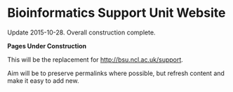 Bioinformatics Support Unit Website
===================================

Update 2015-10-28. Overall construction complete.

**Pages Under Construction**

This will be the replacement for <http://bsu.ncl.ac.uk/support>.

Aim will be to preserve permalinks where possible, but refresh content and make it easy to add new.
